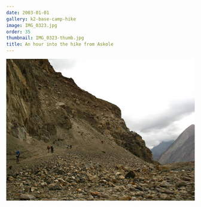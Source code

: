 ```yaml
---
date: 2003-01-01
gallery: k2-base-camp-hike
image: IMG_0323.jpg
order: 35
thumbnail: IMG_0323-thumb.jpg
title: An hour into the hike from Askole
---
```


![An hour into the hike from Askole](./IMG_0323.jpg)